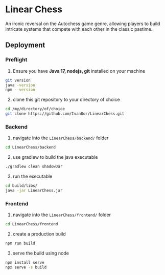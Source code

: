 # Linear Chess

An ironic reversal on the Autochess game genre, allowing players to build intricate systems that compete with each other in the classic pastime.

## Deployment
### Preflight
1. Ensure you have **Java 17, nodejs, git** installed on your machine
```bash
git version
java -version
npm --version
```

2. clone this git repository to your directory of choice
```bash
cd /my/directory/of/choice
git clone https://github.com/Ivan8or/LinearChess.git
```

### Backend
1. navigate into the `LinearChess/backend/` folder
```bash
cd LinearChess/backend
```

2. use gradlew to build the java executable
```bash
./gradlew clean shadowJar
```

3. run the executable
```bash
cd build/libs/
java -jar LinearChess.jar
```

### Frontend
1. navigate into the `LinearChess/frontend/` folder
```bash
cd LinearChess/frontend
```

2. create a production build
```bash
npm run build
```

3. serve the build using node
```bash
npm install serve
npx serve -s build
```




